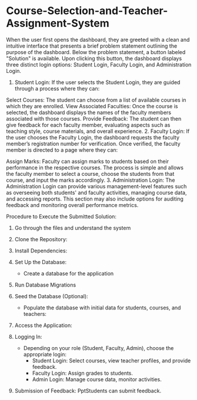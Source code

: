 # Course-Selection-and-Teacher-Assignment-System
When the user first opens the dashboard, they are greeted with a clean and intuitive interface that presents a brief problem statement outlining the purpose of the dashboard. Below the problem statement, a button labeled "Solution" is available. Upon clicking this button, the dashboard displays three distinct login options: Student Login, Faculty Login, and Administration Login.

1. Student Login:
If the user selects the Student Login, they are guided through a process where they can:

Select Courses: The student can choose from a list of available courses in which they are enrolled.
View Associated Faculties: Once the course is selected, the dashboard displays the names of the faculty members associated with those courses.
Provide Feedback: The student can then give feedback for each faculty member, evaluating aspects such as teaching style, course materials, and overall experience.
2. Faculty Login:
If the user chooses the Faculty Login, the dashboard requests the faculty member’s registration number for verification. Once verified, the faculty member is directed to a page where they can:

Assign Marks: Faculty can assign marks to students based on their performance in the respective courses. The process is simple and allows the faculty member to select a course, choose the students from that course, and input the marks accordingly.
3. Administration Login:
The Administration Login can provide various management-level features such as overseeing both students' and faculty activities, managing course data, and accessing reports. This section may also include options for auditing feedback and monitoring overall performance metrics.


Procedure to Execute the Submitted Solution:

1. Go through the files and understand the system 
2. Clone the Repository:
3. Install Dependencies:
4. Set Up the Database:
 
   - Create a database for the application

5. Run Database Migrations
6. Seed the Database (Optional):
   - Populate the database with initial data for students, courses, and teachers:

7. Access the Application:

8. Logging In:
   - Depending on your role (Student, Faculty, Admin), choose the appropriate login:
     - Student Login: Select courses, view teacher profiles, and provide feedback.
     - Faculty Login: Assign grades to students.
     - Admin Login: Manage course data, monitor activities.

10. Submission of Feedback:
     PptStudents can submit feedback.
